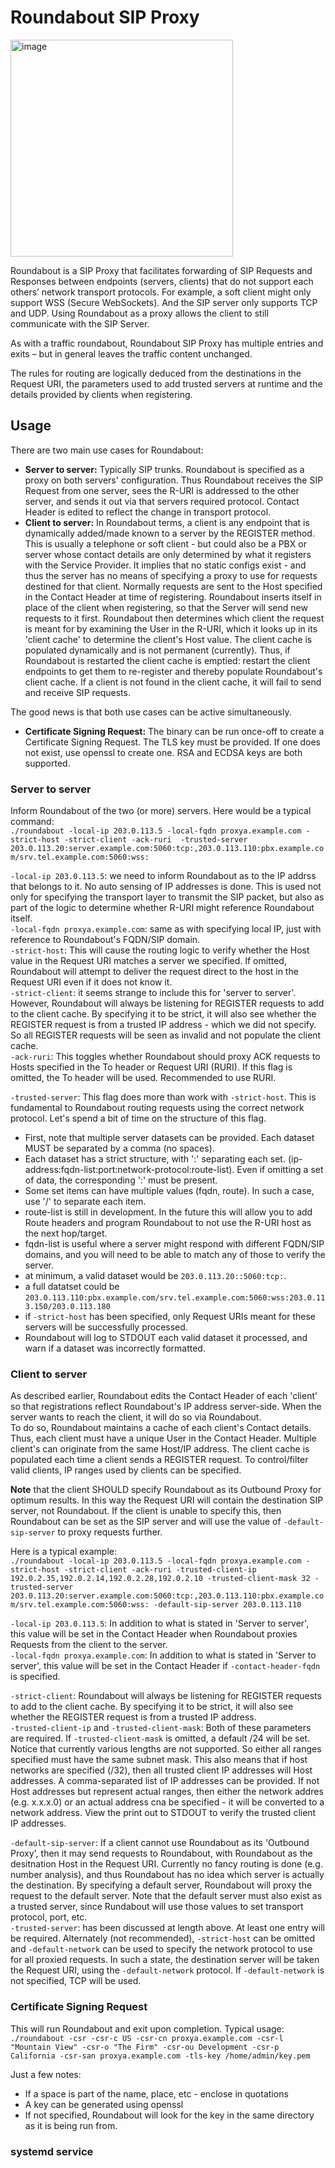 # Roundabout SIP Proxy
<img width="356" height="347" alt="image" src="https://github.com/user-attachments/assets/5519bb5a-4816-41d3-81a5-02e2e0ea7894" />


Roundabout is a SIP Proxy that facilitates forwarding of SIP Requests and Responses between endpoints (servers, clients) that do not  support each others’ network transport protocols. For example, a soft client might only support WSS (Secure WebSockets). And the SIP server only supports TCP and UDP. Using Roundabout as a proxy allows the client to still communicate with the SIP Server.

As with a traffic roundabout, Roundabout SIP Proxy has multiple entries and exits – but in general leaves the traffic content unchanged.

The rules for routing are logically deduced from the destinations in the Request URI, the parameters used to add trusted servers at runtime and the details provided by clients when registering.

## Usage
There are two main use cases for Roundabout:  
- **Server to server:** Typically SIP trunks. Roundabout is specified as a proxy on both servers' configuration. Thus Roundabout receives the SIP Request from one server, sees the R-URI is addressed to the other server, and sends it out via that servers required protocol. Contact Header is edited to reflect the change in transport protocol.
- **Client to server:** In Roundabout terms, a client is any endpoint that is dynamically added/made known to a server by the REGISTER method. This is usually a telephone or soft client - but could also be a PBX or server whose contact details are only determined by what it registers with the Service Provider. It implies that no static configs exist - and thus the server has no means of specifying a proxy to use for requests destined for that client. Normally requests are sent to the Host specified in the Contact Header at time of registering. Roundabout inserts itself in place of the client when registering, so that the Server will send new requests to it first. Roundabout then determines which client the request is meant for by examining the User in the R-URI, which it looks up in its 'client cache' to determine the client's Host value. The client cache is populated dynamically and is not permanent (currently). Thus, if Roundabout is restarted the client cache is emptied: restart the client endpoints to get them to re-register and thereby populate Roundabout's client cache. If a client is not found in the client cache, it will fail to send and receive SIP requests.

The good news is that both use cases can be active simultaneously.

- **Certificate Signing Request:** The binary can be run once-off to create a Certificate Signing Request. The TLS key must be provided. If one does not exist, use openssl to create one. RSA and ECDSA keys are both supported.

### Server to server
Inform Roundabout of the two (or more) servers. Here would be a typical command:  
`./roundabout -local-ip 203.0.113.5 -local-fqdn proxya.example.com -strict-host -strict-client -ack-ruri  -trusted-server 203.0.113.20:server.example.com:5060:tcp:,203.0.113.110:pbx.example.com/srv.tel.example.com:5060:wss:`  

`-local-ip 203.0.113.5`: we need to inform Roundabout as to the IP addrss that belongs to it. No auto sensing of IP addresses is done. This is used not only for specifying the transport layer to transmit the SIP packet, but also as part of the logic to determine whether R-URI might reference Roundabout itself.  
`-local-fqdn proxya.example.com`: same as with specifying local IP, just with reference to Roundabout's FQDN/SIP domain.  
`-strict-host`: This will cause the routing logic to verify whether the Host value in the Request URI matches a server we specified. If omitted, Roundabout will attempt to deliver the request direct to the host in the Request URI even if it does not know it.  
`-strict-client`: it seems strange to include this for 'server to server'. However, Roundabout will always be listening for REGISTER requests to add to the client cache. By specifying it to be strict, it will also see whether the REGISTER request is from a trusted IP address - which we did not specify. So all REGISTER requests will be seen as invalid and not populate the client cache.  
`-ack-ruri`: This toggles whether Roundabout should proxy ACK requests to Hosts specified in the To header or Request URI (RURI). If this flag is omitted, the To header will be used. Recommended to use RURI.  

`-trusted-server`: This flag does more than work with `-strict-host`. This is fundamental to Roundabout routing requests using the correct network protocol. Let's spend a bit of time on the structure of this flag.  
- First, note that multiple server datasets can be provided. Each dataset MUST be separated by a comma (no spaces).
- Each dataset has a strict structure, with ':' separating each set. (ip-address:fqdn-list:port:network-protocol:route-list). Even if omitting a set of data, the corresponding ':' must be present.
- Some set items can have multiple values (fqdn, route). In such a case, use '/' to separate each item.
- route-list is still in development. In the future this will allow you to add Route headers and program Roundabout to not use the R-URI host as the next hop/target.
- fqdn-list is useful where a server might respond with different FQDN/SIP domains, and you will need to be able to match any of those to verify the server.
- at minimum, a valid dataset would be `203.0.113.20::5060:tcp:`.
- a full datatset could be `203.0.113.110:pbx.example.com/srv.tel.example.com:5060:wss:203.0.113.150/203.0.113.180`
- if `-strict-host` has been specified, only Request URIs meant for these servers will be successfully processed.
- Roundabout will log to STDOUT each valid dataset it processed, and warn if a dataset was incorrectly formatted.


### Client to server
As described earlier, Roundabout edits the Contact Header of each 'client' so that registrations reflect Roundabout's IP address server-side. When the server wants to reach the client, it will do so via Roundabout.  
To do so, Roundabout maintains a cache of each client's Contact details. Thus, each client must have a unique User in the Contact Header. Multiple client's can originate from the same Host/IP address. 
The client cache is populated each time a client sends a REGISTER request. To control/filter valid clients, IP ranges used by clients can be specified.  

**Note** that the client SHOULD specify Roundabout as its Outbound Proxy for optimum results. In this way the Request URI will contain the destination SIP server, not Roundabout. If the client is unable to specify this, then Roundabout can be set as the SIP server and will use the value of `-default-sip-server` to proxy requests further.  

Here is a typical example:  
`./roundabout -local-ip 203.0.113.5 -local-fqdn proxya.example.com -strict-host -strict-client -ack-ruri -trusted-client-ip 192.0.2.35,192.0.2.14,192.0.2.28,192.0.2.10 -trusted-client-mask 32 -trusted-server 203.0.113.20:server.example.com:5060:tcp:,203.0.113.110:pbx.example.com/srv.tel.example.com:5060:wss: -default-sip-server 203.0.113.110`

`-local-ip 203.0.113.5`: In addition to what is stated in 'Server to server', this value will be set in the Contact Header when Roundabout proxies Requests from the client to the server.  
`-local-fqdn proxya.example.com`: In addition to what is stated in 'Server to server', this value will be set in the Contact Header if `-contact-header-fqdn` is specified.  

`-strict-client`: Roundabout will always be listening for REGISTER requests to add to the client cache. By specifying it to be strict, it will also see whether the REGISTER request is from a trusted IP address.  
`-trusted-client-ip` and `-trusted-client-mask`: Both of these parameters are required. If `-trusted-client-mask` is omitted, a default /24 will be set. Notice that currently various lengths are not supported. So either all ranges specified must have the same subnet mask. This also means that if host networks are specified (/32), then all trusted client IP addresses will Host addresses. A comma-separated list of IP addresses can be provided. If not Host addresses but represent actual ranges, then either the network addres (e.g. x.x.x.0) or an actual address cna be specified - it will be converted to a network address. View the print out to STDOUT to verify the trusted client IP addresses.  

`-default-sip-server`: If a client cannot use Roundabout as its 'Outbound Proxy', then it may send requests to Roundabout, with Roundabout as the desitnation Host in the Request URI. Currently no fancy routing is done (e.g. number analysis), and thus Roundabout has no idea which server is actually the destination. By specifying a default server, Roundabout will proxy the request to the default server. Note that the default server must also exist as a trusted server, since Rundabout will use those values to set transport protocol, port, etc.  
`-trusted-server`: has been discussed at length above. At least one entry will be required. Alternately (not recommended), `-strict-host` can be omitted and `-default-network` can be used to specify the network protocol to use for all proxied requests. In such a state, the destination server will be taken the Request URI, using the `-default-network` protocol. If `-default-network` is not specified, TCP will be used.  


### Certificate Signing Request
This will run Roundabout and exit upon completion. Typical usage:  
`./roundabout -csr -csr-c US -csr-cn proxya.example.com -csr-l "Mountain View" -csr-o "The Firm" -csr-ou Development -csr-p California -csr-san proxya.example.com -tls-key /home/admin/key.pem`  

Just a few notes:
- If a space is part of the name, place, etc - enclose in quotations
- A key can be generated using openssl
- If not specified, Roundabout will look for the key in the same directory as it is being run from.



### systemd service
